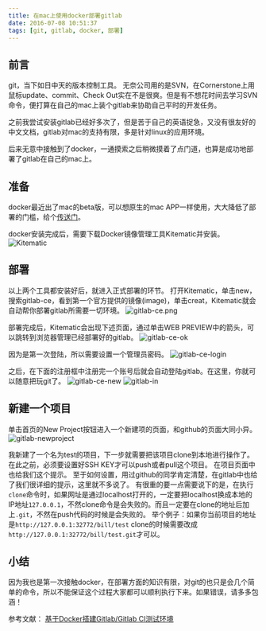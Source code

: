 ```yaml
---
title: 在mac上使用docker部署gitlab
date: 2016-07-08 10:51:37
tags: [git, gitlab, docker, 部署]
---
```

## 前言
git，当下如日中天的版本控制工具。
无奈公司用的是SVN，在Cornerstone上用鼠标update、commit、Check Out实在不是很爽。但是有不想花时间去学习SVN命令，便打算在自己的mac上装个gitlab来协助自己平时的开发任务。

之前我尝试安装gitlab已经好多次了，但是苦于自己的英语捉急，又没有很友好的中文文档，gitlab对mac的支持有限，多是针对linux的应用环境。

后来无意中接触到了docker，一通摸索之后稍微摸着了点门道，也算是成功地部署了gitlab在自己的mac上。
<!-- more -->
## 准备
docker最近出了mac的beta版，可以想原生的mac APP一样使用，大大降低了部署的门槛，给个[传送门](https://download.docker.com/mac/beta/Docker.dmg)。

docker安装完成后，需要下载Docker镜像管理工具Kitematic并安装。
![Kitematic](/assets/blogImg/Kitematic.png)

## 部署
以上两个工具都安装好后，就进入正式部署的环节。
打开Kitematic，单击new，搜索gitlab-ce，看到第一个官方提供的镜像(image)，单击creat，Kitematic就会自动帮你部署gitlab所需要一切环境。
![gitlab-ce.png](/assets/blogImg/gitlab-ce.png)

部署完成后，Kitematic会出现下述页面，通过单击WEB PREVIEW中的箭头，可以跳转到浏览器管理已经部署好的gitlab。
![gitlab-ce-ok](/assets/blogImg/gitlab-ce-ok.png)

因为是第一次登陆，所以需要设置一个管理员密码。
![gitlab-ce-login](/assets/blogImg/gitlab-ce-login.png)

之后，在下面的注册框中注册完一个账号后就会自动登陆gitlab。在这里，你就可以随意把玩git了。
![gitlab-ce-new](/assets/blogImg/gitlab-ce-new.png)
![gitlab-in](/assets/blogImg/gitlab-in.png)

## 新建一个项目
单击首页的New Project按钮进入一个新建项的页面，和github的页面大同小异。
![gitlab-newproject](/assets/blogImg/gitlab-newproject.png)

我新建了一个名为test的项目，下一步就需要把该项目clone到本地进行操作了。
在此之前，必须要设置好SSH KEY才可以push或者pull这个项目。
在项目页面中也给我们这个提示。
至于如何设置，用过github的同学肯定清楚，在gitlab中也给了我们很详细的提示，这里就不多说了。
有很重的要一点需要说下的是，在执行`clone`命令时，如果网址是通过localhost打开的，一定要把localhost换成本地的IP地址`127.0.0.1`，不然clone命令是会失败的。而且一定要在clone的地址后加上`.git`，不然在push代码的时候是会失败的。
举个例子：如果你当前项目的地址是`http://127.0.0.1:32772/bill/test`
clone的时候需要改成`http://127.0.0.1:32772/bill/test.git`才可以。

## 小结
因为我也是第一次接触docker，在部署方面的知识有限，对git的也只是会几个简单的命令，所以不能保证这个过程大家都可以顺利执行下来。如果错误，请多多包涵！

参考文献：
[基于Docker搭建Gitlab/Gitlab CI测试环境](http://chrisrc.me/autoit/2016/05/12/autoit-gitlab-gitlab-ci-mac/)
